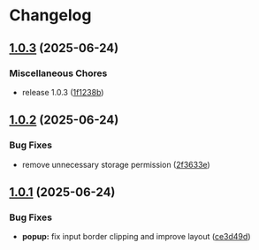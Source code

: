 # Changelog

## [1.0.3](https://github.com/PossessedC0bra/placeholdUrl/compare/v1.0.2...v1.0.3) (2025-06-24)


### Miscellaneous Chores

* release 1.0.3 ([1f1238b](https://github.com/PossessedC0bra/placeholdUrl/commit/1f1238b84f331fef512afc12e75fcf305419ee4e))

## [1.0.2](https://github.com/PossessedC0bra/placeholdUrl/compare/v1.0.1...v1.0.2) (2025-06-24)


### Bug Fixes

* remove unnecessary storage permission ([2f3633e](https://github.com/PossessedC0bra/placeholdUrl/commit/2f3633e1884f70982b06f8f985eb0456669537b7))

## [1.0.1](https://github.com/PossessedC0bra/placeholdUrl/compare/v1.0.0...v1.0.1) (2025-06-24)


### Bug Fixes

* **popup:** fix input border clipping and improve layout ([ce3d49d](https://github.com/PossessedC0bra/placeholdUrl/commit/ce3d49db2e3053e3b0bab0a7ea91fe78a08778b4))
